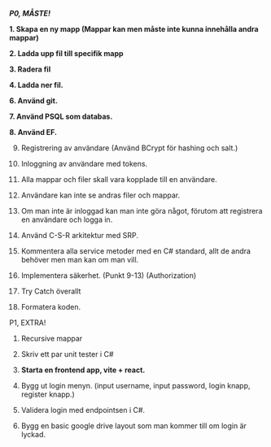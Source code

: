 **_P0, MÅSTE!_**

**1. Skapa en ny mapp (Mappar kan men måste inte kunna innehålla andra mappar)**

**2. Ladda upp fil till specifik mapp**

**3. Radera fil**

**4. Ladda ner fil.**

**6. Använd git.**

**7. Använd PSQL som databas.**

**8. Använd EF.**

9. Registrering av användare (Använd BCrypt för hashing och salt.)

10. Inloggning av användare med tokens.

11. Alla mappar och filer skall vara kopplade till en användare.

12. Användare kan inte se andras filer och mappar.

13. Om man inte är inloggad kan man inte göra något, förutom att registrera en användare och logga in.

14. Använd C-S-R arkitektur med SRP.

15. Kommentera alla service metoder med en C# standard, allt de andra behöver men man kan om man vill.

16. Implementera säkerhet. (Punkt 9-13) (Authorization)

17. Try Catch överallt

18. Formatera koden.

P1, EXTRA!

1. Recursive mappar

2. Skriv ett par unit tester i C#

3. **Starta en frontend app, vite + react.**

4. Bygg ut login menyn. (input username, input password, login knapp, register knapp.)

5. Validera login med endpointsen i C#.

6. Bygg en basic google drive layout som man kommer till om login är lyckad.
